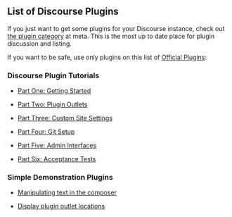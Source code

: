## List of Discourse Plugins

If you just want to get some plugins for your Discourse instance, check out [the plugin category](https://meta.discourse.org/c/plugin) at meta. This is the most up to date place for plugin discussion and listing.

If you want to be safe, use only plugins on this list of [Official Plugins](https://github.com/discourse/discourse/blob/master/lib/plugin/metadata.rb):

### Discourse Plugin Tutorials

- [Part One: Getting Started](https://meta.discourse.org/t/beginners-guide-to-creating-discourse-plugins/30515)

- [Part Two: Plugin Outlets](https://meta.discourse.org/t/beginners-guide-to-creating-discourse-plugins-part-2-plugin-outlets/31001)

- [Part Three: Custom Site Settings](https://meta.discourse.org/t/beginners-guide-to-creating-discourse-plugins-part-3-custom-settings/31115)

- [Part Four: Git Setup](https://meta.discourse.org/t/beginners-guide-to-creating-discourse-plugins-part-4-git-setup/31272)

- [Part Five: Admin Interfaces](https://meta.discourse.org/t/beginners-guide-to-creating-discourse-plugins-part-5-admin-interfaces/31761)

- [Part Six: Acceptance Tests](https://meta.discourse.org/t/beginner-s-guide-to-creating-discourse-plugins-part-6-acceptance-tests/32619)

### Simple Demonstration Plugins

- [Manipulating text in the composer](https://meta.discourse.org/t/plugin-tutorial-1-how-to-manipulate-the-text-in-the-composer/10925)

- [Display plugin outlet locations](https://meta.discourse.org/t/plugin-outlet-locations/29589)
